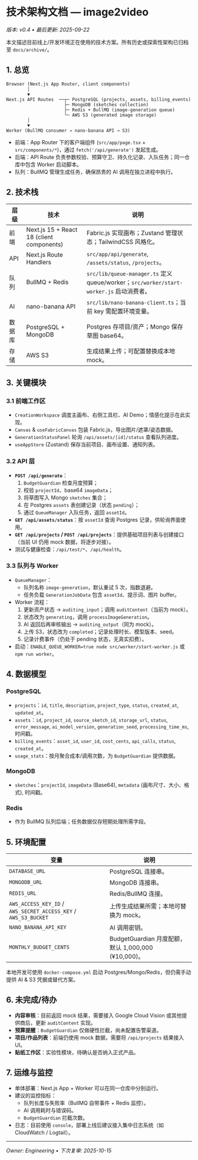 # 技术架构文档 — image2video
_版本: v0.4 • 最后更新: 2025-09-22_

本文描述目前线上/开发环境正在使用的技术方案。所有历史或探索性架构已归档至 `docs/archive/`。

## 1. 总览

```
Browser (Next.js App Router, client components)
        │
        ▼
Next.js API Routes  ──┬─ PostgreSQL (projects, assets, billing_events)
                      ├─ MongoDB (sketches collection)
                      ├─ Redis + BullMQ (image-generation queue)
                      └─ AWS S3 (generated image storage)
        │
        ▼
Worker (BullMQ consumer → nano-banana API → S3)
```

- 前端：App Router 下的客户端组件 (`src/app/page.tsx` + `src/components/*`)，通过 `fetch('/api/generate')` 发起生成。
- 后端：API Route 负责参数校验、预算守卫、持久化记录、入队任务；同一仓库中包含 Worker 启动脚本。
- 队列：BullMQ 管理生成任务，确保昂贵的 AI 调用在独立进程中执行。

## 2. 技术栈

| 层级 | 技术 | 说明 |
| --- | --- | --- |
| 前端 | Next.js 15 + React 18 (client components) | Fabric.js 实现画布；Zustand 管理状态；TailwindCSS 风格化。 |
| API | Next.js Route Handlers | `src/app/api/generate`, `/assets/status`, `/projects`。 |
| 队列 | BullMQ + Redis | `src/lib/queue-manager.ts` 定义 queue/worker；`src/worker/start-worker.js` 启动消费者。 |
| AI | nano-banana API | `src/lib/nano-banana-client.ts`；当前 key 需配置环境变量。 |
| 数据库 | PostgreSQL + MongoDB | Postgres 存项目/资产；Mongo 保存草图 base64。 |
| 存储 | AWS S3 | 生成结果上传；可配置替换成本地 mock。 |

## 3. 关键模块

### 3.1 前端工作区
- `CreationWorkspace` 调度主画布、右侧工具栏、AI Demo；情感化提示在此实现。
- `Canvas` & `useFabricCanvas` 包装 Fabric.js，导出图片/遮罩/姿态数据。
- `GenerationStatusPanel` 轮询 `/api/assets/[id]/status` 查看队列进度。
- `useAppStore` (Zustand) 保存当前项目、画布设置、通知列表。

### 3.2 API 层
- **`POST /api/generate`**：
  1. `BudgetGuardian` 检查月度预算；
  2. 校验 `projectId`、base64 `imageData`；
  3. 将草图写入 Mongo `sketches` 集合；
  4. 在 Postgres `assets` 表创建记录（状态 `pending`）；
  5. 通过 `QueueManager` 入队任务，返回 `assetId`。
- **`GET /api/assets/status`**：按 `assetId` 查询 Postgres 记录，供轮询界面使用。
- **`GET /api/projects` / `POST /api/projects`**：提供基础项目列表与创建接口（当前 UI 仍用 mock 数据，将逐步对接）。
- 测试与健康检查：`/api/test/*`、`/api/health`。

### 3.3 队列与 Worker
- `QueueManager`：
  - 队列名称 `image-generation`，默认重试 5 次，指数退避。
  - 任务负载 `GenerationJobData` 包含 `assetId`、提示词、图片 buffer。
- Worker 流程：
  1. 更新资产状态 → `auditing_input`；调用 `auditContent`（当前为 mock）。
  2. 状态改为 `generating`，调用 `processImageGeneration`。
  3. AI 返回后再审核输出 → `auditing_output`（同为 mock）。
  4. 上传 S3，状态改为 `completed`；记录处理时长、模型版本、seed。
  5. 记录计费事件（仍处于 pending 状态，无真实扣费）。
- 启动：`ENABLE_QUEUE_WORKER=true node src/worker/start-worker.js` 或 `npm run worker`。

## 4. 数据模型

### PostgreSQL
- `projects`：`id`, `title`, `description`, `project_type`, `status`, `created_at`, `updated_at`。
- `assets`：`id`, `project_id`, `source_sketch_id`, `storage_url`, `status`, `error_message`, `ai_model_version`, `generation_seed`, `processing_time_ms`, 时间戳。
- `billing_events`：`asset_id`, `user_id`, `cost_cents`, `api_calls`, `status`, `created_at`。
- `usage_stats`：按月聚合成本/调用次数，为 `BudgetGuardian` 提供数据。

### MongoDB
- `sketches`：`projectId`, `imageData` (Base64), `metadata` (画布尺寸、大小、格式), 时间戳。

### Redis
- 作为 BullMQ 队列后端；任务数据仅存短期处理所需字段。

## 5. 环境配置

| 变量 | 说明 |
| --- | --- |
| `DATABASE_URL` | PostgreSQL 连接串。 |
| `MONGODB_URL` | MongoDB 连接串。 |
| `REDIS_URL` | Redis/BullMQ 连接。 |
| `AWS_ACCESS_KEY_ID` / `AWS_SECRET_ACCESS_KEY` / `AWS_S3_BUCKET` | 上传生成结果所需；本地可替换为 mock。 |
| `NANO_BANANA_API_KEY` | AI 调用密钥。 |
| `MONTHLY_BUDGET_CENTS` | BudgetGuardian 月度配额，默认 1,000,000 (¥10,000)。 |

本地开发可使用 `docker-compose.yml` 启动 Postgres/Mongo/Redis，但仍需手动提供 AI & S3 凭据或替代方案。

## 6. 未完成/待办
- **内容审核**：目前返回 mock 结果，需要接入 Google Cloud Vision 或其他提供商后，更新 `auditContent` 实现。
- **预算提醒**：`BudgetGuardian` 仅做硬性拦截，尚未配置告警渠道。
- **项目/作品列表**：前端仍使用 mock 数据，需要将 `/api/projects` 结果接入 UI。
- **贴纸工作区**：实验性模块，待确认是否纳入正式产品。

## 7. 运维与监控
- 单体部署：Next.js App + Worker 可以在同一仓库中分别运行。
- 建议的监控指标：
  - 队列长度与失败率（BullMQ 自带事件 + Redis 监控）。
  - AI 调用耗时与错误码。
  - `BudgetGuardian` 拦截次数。
- 日志：目前使用 `console`，部署上线后建议接入集中日志系统（如 CloudWatch / Logtail）。

---
_Owner: Engineering • 下次复审: 2025-10-15_
